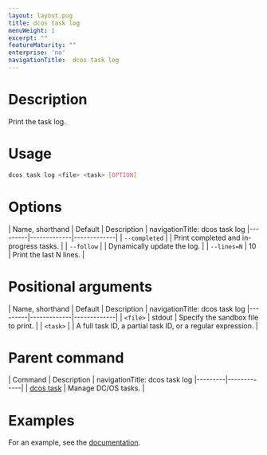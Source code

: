 ```yaml
---
layout: layout.pug
title: dcos task log
menuWeight: 1
excerpt: ""
featureMaturity: ""
enterprise: 'no'
navigationTitle:  dcos task log
---
```


<!-- This source repo for this topic is https://github.com/dcos/dcos-docs -->


# Description
Print the task log.

# Usage

```bash
dcos task log <file> <task> [OPTION]
```

# Options

| Name, shorthand | Default | Description |
navigationTitle:  dcos task log
|---------|-------------|-------------|
| `--completed`   |             | Print completed and in-progress tasks. |
| `--follow`   |             |  Dynamically update the log. |
| `--lines=N`   |     10      |  Print the last N lines. |

# Positional arguments

| Name, shorthand | Default | Description |
navigationTitle:  dcos task log
|---------|-------------|-------------|
| `<file>`   |  stdout  |  Specify the sandbox file to print. |
| `<task>`   |             |  A full task ID, a partial task ID, or a regular expression. |

# Parent command

| Command | Description |
navigationTitle:  dcos task log
|---------|-------------|
| [dcos task](/1.9/cli/command-reference/dcos-task/)   | Manage DC/OS tasks. | 

# Examples

For an example, see the [documentation](/1.9/monitoring/logging/).
